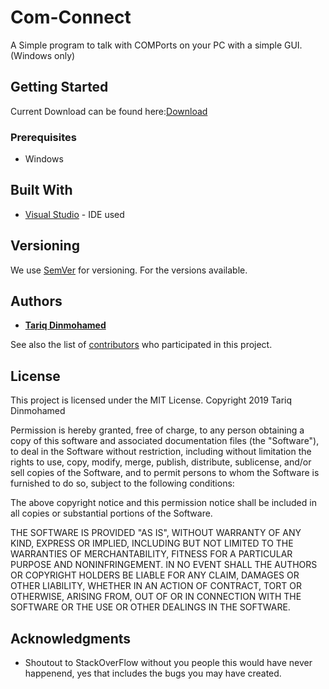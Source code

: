 # Com-Connect

A Simple program to talk with COMPorts on your PC with a simple GUI.
(Windows only)

## Getting Started

Current Download can be found here:[Download](https://drive.google.com/drive/folders/1i57Je9Nya6W3g7UMvOISUxf8G3VpCeqf?usp=sharing)

### Prerequisites
- Windows

## Built With

* [Visual Studio](https://visualstudio.microsoft.com/) - IDE used

## Versioning

We use [SemVer](http://semver.org/) for versioning. For the versions available.

## Authors

* [**Tariq Dinmohamed**](https://github.com/Flixis)

See also the list of [contributors](https://github.com/Flixis/Com-Connect/contributors) who participated in this project.

## License

This project is licensed under the MIT License.
Copyright 2019 Tariq Dinmohamed

Permission is hereby granted, free of charge, to any person obtaining a copy of this software and associated documentation files (the "Software"), to deal in the Software without restriction, including without limitation the rights to use, copy, modify, merge, publish, distribute, sublicense, and/or sell copies of the Software, and to permit persons to whom the Software is furnished to do so, subject to the following conditions:

The above copyright notice and this permission notice shall be included in all copies or substantial portions of the Software.

THE SOFTWARE IS PROVIDED "AS IS", WITHOUT WARRANTY OF ANY KIND, EXPRESS OR IMPLIED, INCLUDING BUT NOT LIMITED TO THE WARRANTIES OF MERCHANTABILITY, FITNESS FOR A PARTICULAR PURPOSE AND NONINFRINGEMENT. IN NO EVENT SHALL THE AUTHORS OR COPYRIGHT HOLDERS BE LIABLE FOR ANY CLAIM, DAMAGES OR OTHER LIABILITY, WHETHER IN AN ACTION OF CONTRACT, TORT OR OTHERWISE, ARISING FROM, OUT OF OR IN CONNECTION WITH THE SOFTWARE OR THE USE OR OTHER DEALINGS IN THE SOFTWARE.

## Acknowledgments

* Shoutout to StackOverFlow without you people this would have never happenend, yes that includes the bugs you may have created.


